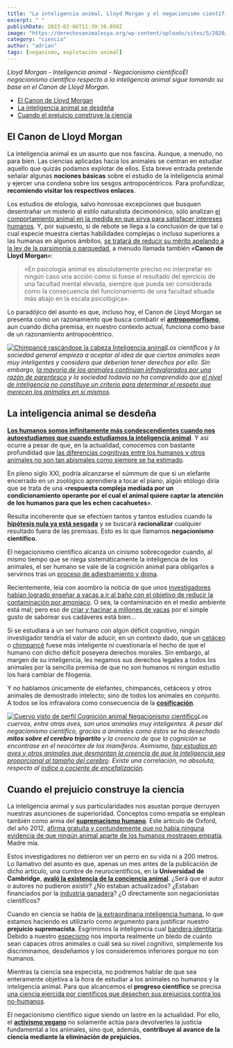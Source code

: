 ```yaml
---
title: "La inteligencia animal, Lloyd Morgan y el negacionismo científico"
excerpt: " "
publishDate: 2023-02-06T11:39:36.050Z
image: "https://derechosanimalesya.org/wp-content/uploads/sites/5/2020/02/Fotograf%C3%ADa-de-Lloyd-Morgan.webp"
category: "ciencia"
author: "adrian"
tags: [veganismo, explotación animal]
---
```

_Lloyd Morgan - Inteligencia animal - Negacionismo científicoEl negacionismo científico respecto a la inteligencia animal sigue tomando su base en el Canon de Lloyd Morgan._

- [El Canon de Lloyd Morgan](https://derechosanimalesya.org/la-inteligencia-animal-lloyd-morgan-y-el-negacionismo-cientifico/#El_Canon_de_Lloyd_Morgan.com "El Canon de Lloyd Morgan")
- [La inteligencia animal se desdeña](https://derechosanimalesya.org/la-inteligencia-animal-lloyd-morgan-y-el-negacionismo-cientifico/#La_inteligencia_animal_se_desdena "La inteligencia animal se desdeña")
- [Cuando el prejuicio construye la ciencia](https://derechosanimalesya.org/la-inteligencia-animal-lloyd-morgan-y-el-negacionismo-cientifico/#Cuando_el_prejuicio_construye_la_ciencia "Cuando el prejuicio construye la ciencia")

## El Canon de Lloyd Morgan 

La inteligencia animal es un asunto que nos fascina. Aunque, a menudo, no para bien. Las ciencias aplicadas hacia los animales se centran en estudiar aquello que quizás podamos explotar de ellos. Esta breve entrada pretende señalar algunas **nociones básicas** sobre el estudio de la inteligencia animal y ejercer una condena sobre los sesgos antropocéntricos. Para profundizar, **recomiendo visitar los respectivos enlaces**.

Los estudios de etología, salvo honrosas excepciones que busquen desentrañar un misterio al estilo naturalista decimonónico, sólo analizan [el comportamiento animal en la medida en que sirva para satisfacer intereses humanos](https://www.lavanguardia.com/natural/20190828/464269640946/ovejas-mutantes-contra-enfermedades-cerebrales-infantiles.html). Y, por supuesto, si de rebote se llega a la conclusión de que tal o cual especie muestra ciertas habilidades complejas o incluso superiores a las humanas en algunos ámbitos, [se tratará de reducir su mérito apelando a la ley de la parsimonia o parquedad](http://lluvia-con-truenos.blogspot.com/2015/11/instintos.html#more), a menudo llamada también «**Canon de Lloyd Morgan**»:

> «En psicología animal es absolutamente preciso no interpretar en ningún caso una acción como si fuese el resultado del ejercicio de una facultad mental elevada, siempre que pueda ser considerada como la consecuencia del funcionamiento de una facultad situada más abajo en la escala psicológica».

Lo paradójico del asunto es que, incluso hoy, el Canon de Lloyd Morgan se presenta como un razonamiento que busca combatir el **[antropomorfismo](http://lluvia-con-truenos.blogspot.com.es/2015/01/anacromorfismo.html)**, aun cuando dicha premisa, en nuestro contexto actual, funciona como base de un razonamiento antropocéntrico.

[![Chimpancé rascándose la cabeza  Inteligencia animal](https://derechosanimalesya.org/wp-content/uploads/sites/5/2020/02/%C2%A1Derechos-Animales-ya-Chimpanc%C3%A9-rasc%C3%A1ndose-la-cabeza.webp "La inteligencia animal, Lloyd Morgan y el negacionismo científico 10")](https://derechosanimalesya.org/wp-content/uploads/sites/5/2020/02/%C2%A1Derechos-Animales-ya-Chimpanc%C3%A9-rasc%C3%A1ndose-la-cabeza.webp)_Los científicos y la sociedad general empieza a aceptar al idea de que ciertos animales sean muy inteligentes y considera que deberían tener derechos por ello. Sin embargo, [la mayoría de los animales continúan infravalorados por una razón de parentesco](https://derechosanimalesya.org/el-fraude-del-bienestar-animal-y-de-la-carne-ecologica/) y la sociedad todavía no ha comprendido que [el nivel de inteligencia no constituye un criterio para determinar el respeto que merecen los animales en sí mismos](https://derechosanimalesya.org/el-principio-de-igualdad-hacia-los-animales/)._

## La inteligencia animal se desdeña

[**Los humanos somos infinitamente más condescendientes cuando nos autoestudiamos que cuando estudiamos la inteligencia animal**](https://derechosanimalesya.org/el-especismo-en-la-ciencia-y-en-las-publicaciones-academicas/). Y así ocurre a pesar de que, en la actualidad, conocemos con bastante profundidad que [las diferencias cognitivas entre los humanos y otros animales no son tan abismales como siempre se ha estimado](https://lluvia-con-truenos.blogspot.com/2017/11/mentes-animales.html).

En pleno siglo XXI, podría alcanzarse el súmmum de que si un elefante encerrado en un zoológico aprendiera a tocar el piano, algún etólogo diría que se trata de una «**respuesta compleja mediada por un condicionamiento operante por el cual el animal quiere captar la atención de los humanos para que les echen cacahuetes**».

Resulta incoherente que se efectúen tantos y tantos estudios cuando la [**hipótesis nula ya está sesgada**](https://lluvia-con-truenos.blogspot.com/2020/01/son-personas-los-animales.html) y se buscará **racionalizar** cualquier resultado fuera de las premisas. Esto es lo que llamamos **negacionismo científico**.

El negacionismo científico alcanza un cinismo sobrecogedor cuando, al mismo tiempo que se niega sistemáticamente la inteligencia de los animales, el ser humano se vale de la cognición animal para obligarlos a servirnos tras un [proceso de adiestramiento y doma](https://derechosanimalesya.org/la-equitacion-y-la-doma-de-caballos/).

Recientemente, leía con asombro la noticia de que unos [investigadores habían logrado enseñar a vacas a ir al baño con el objetivo de reducir la contaminación por amoniaco](https://www.rtve.es/television/20210914/ensenan-vacas-ir-bano-para-reducir-contaminacion-amoniaco/2170787.shtml). O sea, la contaminación en el medio ambiente está mal; pero eso de [criar y hacinar a millones de vacas](https://derechosanimalesya.org/la-industria-lactea-y-la-esclavitud-de-las-vacas-lecheras/) por el simple gusto de saborear sus cadáveres está bien…

Si se estudiara a un ser humano con algún déficit cognitivo, ningún investigador tendría el valor de aducir, en un contexto dado, que un [cetáceo](https://derechosanimalesya.org/dia-internacional-de-ballenas-y-delfines/) o [chimpancé](https://derechosanimalesya.org/hakuna-matata-narcisismo-y-falsa-tolerancia/) fuese más inteligente ni cuestionaría el hecho de que el humano con dicho déficit poseyera derechos morales. Sin embargo, al margen de su inteligencia, les negamos sus derechos legales a todos los animales por la sencilla premisa de que no son humanos ni ningún estudio los hará cambiar de filogenia.

Y no hablamos únicamente de elefantes, chimpancés, cetáceos y otros animales de demostrado intelecto; sino de todos los animales en conjunto. A todos se los infravalora como consecuencia de la [**cosificación**](https://derechosanimalesya.org/humanizacion-animalizacion-y-cosificacion/).

[![Cuervo visto de perfil  Cognición animal  Negacionismo científico](https://derechosanimalesya.org/wp-content/uploads/sites/5/2020/02/%C2%A1Derechos-Animales-ya-Cuervo-visto-de-perfil.webp "La inteligencia animal, Lloyd Morgan y el negacionismo científico 11")](https://derechosanimalesya.org/wp-content/uploads/sites/5/2020/02/%C2%A1Derechos-Animales-ya-Cuervo-visto-de-perfil.webp)_Los cuervos, entre otras aves, son unos animales muy inteligentes. A pesar del negacionismo científico, gracias a animales como éstos se ha desechado **mitos sobre el cerebro tripartito** y la creencia de que la cognición se encontrase en el neocórtex de los mamíferos. Asimismo, [hay estudios en aves y otros animales que desmontan la creencia de que la inteligencia sea proporcional al tamaño del cerebro](https://www.agenciasinc.es/Noticias/Los-loros-grises-se-ayudan-mutuamente-para-obtener-comida). Existe una correlación, no absoluta, respecto al [índice o cociente de encefalización](https://es.wikipedia.org/wiki/Cociente_de_encefalizaci%C3%B3n)._

## Cuando el prejuicio construye la ciencia

La inteligencia animal y sus particularidades nos asustan porque derruyen nuestras asunciones de superioridad. Conceptos como empatía se emplean también como arma del [**supremacismo humano**](https://derechosanimalesya.org/la-falacia-naturalista-como-argumento-para-excusar-la-explotacion-animal/). Este artículo de Oxford, del año 2012, [afirma gratuita y contundemente que no había ninguna evidencia de que ningún animal aparte de los humanos mostrasen empatía](http://www.ox.ac.uk/news/2012-08-01-rat-and-ant-rescues-dont-show-empathy). Madre mía.

Estos investigadores no debieron ver un perro en su vida ni a 200 metros. Lo llamativo del asunto es que, apenas un mes antes de la publicación de dicho artículo, una cumbre de neurocientíficos, en la **Universidad de Cambridge**, [**avaló la existencia de la conciencia animal**](http://fcmconference.org/img/FCMCProgram.pdf). ¿Será que el autor o autores no pudieron asistir? ¿No estaban actualizados? ¿Estaban financiados por la [industria ganadera](https://derechosanimalesya.org/la-ganaderia-y-las-practicas-ganaderas/)? ¿O directamente son negacionistas científicos?

Cuando en ciencia se habla de [la extraordinaria inteligencia humana](https://derechosanimalesya.org/el-antropocentrismo-en-la-ciencia-un-mal-inevitable/), lo que estamos haciendo es utilizarlo como argumento para justificar nuestro **prejuicio supremacista**. Esgrimimos la inteligencia cual [bandera identitaria](https://derechosanimalesya.org/el-veganismo-es-de-izquierdas-el-veganismo-es-interseccional/). Debido a nuestro [especismo](https://derechosanimalesya.org/que-es-el-especismo/) nos importa realmente un bledo de cuánto sean capaces otros animales o cuál sea su nivel cognitivo, simplemente los discriminamos, desdeñamos y los consideremos inferiores porque no son humanos.

Mientras la ciencia sea especista, no podremos hablar de que sea enteramente objetiva a la hora de estudiar a los animales no humanos y la inteligencia animal. Para que alcancemos el **progreso científico** se precisa [una ciencia ejercida por científicos que desechen sus prejuicios contra los no-humanos](https://derechosanimalesya.org/la-domesticacion-la-seleccion-artificial-y-sus-efectos/).

El negacionismo científico sigue siendo un lastre en la actualidad. Por ello, el [**activismo vegano**](https://derechosanimalesya.org/que-es-el-veganismo-y-como-llevarlo-a-la-practica/) no solamente actúa para devolverles la justicia fundamental a los animales, sino que, además, **contribuye al avance de la ciencia mediante la eliminación de prejuicios.**